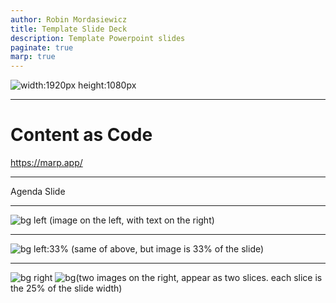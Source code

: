 ```yaml
---
author: Robin Mordasiewicz
title: Template Slide Deck
description: Template Powerpoint slides
paginate: true
marp: true
---
```


<!-- _class: intro -->

![width:1920px height:1080px](index.png)

---

# **Content as Code**

https://marp.app/

---

Agenda Slide

---

![bg left](diagram1.png) (image on the left, with text on the right)

---

![bg left:33%](diagram1.png) (same of above, but image is 33% of the slide)

---

![bg right](diagram2.png) 
![bg](diagram2.png)(two images on the right, appear as two slices. each slice is the 25% of the slide width)

